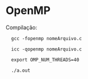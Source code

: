 # OpenMP

Compilação:

      gcc -fopenmp nomeArquivo.c 
  
      icc -qopenmp nomeArquivo.c

      export OMP_NUM_THREADS=40

      ./a.out
